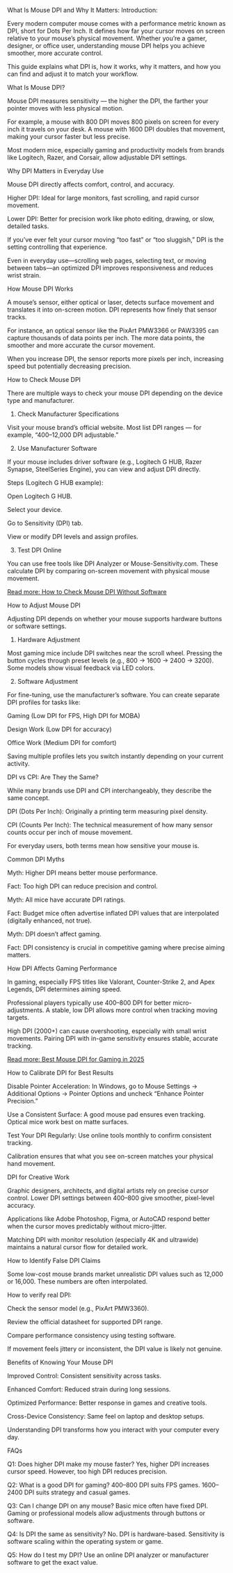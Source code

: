 What Is Mouse DPI and Why It Matters:
Introduction:

Every modern computer mouse comes with a performance metric known as DPI, short for Dots Per Inch. It defines how far your cursor moves on screen relative to your mouse’s physical movement. Whether you’re a gamer, designer, or office user, understanding mouse DPI helps you achieve smoother, more accurate control.

This guide explains what DPI is, how it works, why it matters, and how you can find and adjust it to match your workflow.

What Is Mouse DPI?

Mouse DPI measures sensitivity — the higher the DPI, the farther your pointer moves with less physical motion.

For example, a mouse with 800 DPI moves 800 pixels on screen for every inch it travels on your desk. A mouse with 1600 DPI doubles that movement, making your cursor faster but less precise.

Most modern mice, especially gaming and productivity models from brands like Logitech, Razer, and Corsair, allow adjustable DPI settings.

Why DPI Matters in Everyday Use

Mouse DPI directly affects comfort, control, and accuracy.

Higher DPI: Ideal for large monitors, fast scrolling, and rapid cursor movement.

Lower DPI: Better for precision work like photo editing, drawing, or slow, detailed tasks.

If you’ve ever felt your cursor moving “too fast” or “too sluggish,” DPI is the setting controlling that experience.

Even in everyday use—scrolling web pages, selecting text, or moving between tabs—an optimized DPI improves responsiveness and reduces wrist strain.

How Mouse DPI Works

A mouse’s sensor, either optical or laser, detects surface movement and translates it into on-screen motion. DPI represents how finely that sensor tracks.

For instance, an optical sensor like the PixArt PMW3366 or PAW3395 can capture thousands of data points per inch. The more data points, the smoother and more accurate the cursor movement.

When you increase DPI, the sensor reports more pixels per inch, increasing speed but potentially decreasing precision.

How to Check Mouse DPI

There are multiple ways to check your mouse DPI depending on the device type and manufacturer.

1. Check Manufacturer Specifications

Visit your mouse brand’s official website. Most list DPI ranges — for example, “400–12,000 DPI adjustable.”

2. Use Manufacturer Software

If your mouse includes driver software (e.g., Logitech G HUB, Razer Synapse, SteelSeries Engine), you can view and adjust DPI directly.

Steps (Logitech G HUB example):

Open Logitech G HUB.

Select your device.

Go to Sensitivity (DPI) tab.

View or modify DPI levels and assign profiles.

3. Test DPI Online

You can use free tools like DPI Analyzer or Mouse-Sensitivity.com.
These calculate DPI by comparing on-screen movement with physical mouse movement.

[Read more: How to Check Mouse DPI Without Software](https://checkmousedpi.com/)

How to Adjust Mouse DPI

Adjusting DPI depends on whether your mouse supports hardware buttons or software settings.

1. Hardware Adjustment

Most gaming mice include DPI switches near the scroll wheel. Pressing the button cycles through preset levels (e.g., 800 → 1600 → 2400 → 3200). Some models show visual feedback via LED colors.

2. Software Adjustment

For fine-tuning, use the manufacturer’s software.
You can create separate DPI profiles for tasks like:

Gaming (Low DPI for FPS, High DPI for MOBA)

Design Work (Low DPI for accuracy)

Office Work (Medium DPI for comfort)

Saving multiple profiles lets you switch instantly depending on your current activity.

DPI vs CPI: Are They the Same?

While many brands use DPI and CPI interchangeably, they describe the same concept.

DPI (Dots Per Inch): Originally a printing term measuring pixel density.

CPI (Counts Per Inch): The technical measurement of how many sensor counts occur per inch of mouse movement.

For everyday users, both terms mean how sensitive your mouse is.

Common DPI Myths

Myth: Higher DPI means better mouse performance.

Fact: Too high DPI can reduce precision and control.

Myth: All mice have accurate DPI ratings.

Fact: Budget mice often advertise inflated DPI values that are interpolated (digitally enhanced, not true).

Myth: DPI doesn’t affect gaming.

Fact: DPI consistency is crucial in competitive gaming where precise aiming matters.

How DPI Affects Gaming Performance

In gaming, especially FPS titles like Valorant, Counter-Strike 2, and Apex Legends, DPI determines aiming speed.

Professional players typically use 400–800 DPI for better micro-adjustments. A stable, low DPI allows more control when tracking moving targets.

High DPI (2000+) can cause overshooting, especially with small wrist movements. Pairing DPI with in-game sensitivity ensures stable, accurate tracking.

[Read more: Best Mouse DPI for Gaming in 2025](https://checkmousedpi.com/)

How to Calibrate DPI for Best Results

Disable Pointer Acceleration:
In Windows, go to Mouse Settings → Additional Options → Pointer Options and uncheck “Enhance Pointer Precision.”

Use a Consistent Surface:
A good mouse pad ensures even tracking. Optical mice work best on matte surfaces.

Test Your DPI Regularly:
Use online tools monthly to confirm consistent tracking.

Calibration ensures that what you see on-screen matches your physical hand movement.

DPI for Creative Work

Graphic designers, architects, and digital artists rely on precise cursor control. Lower DPI settings between 400–800 give smoother, pixel-level accuracy.

Applications like Adobe Photoshop, Figma, or AutoCAD respond better when the cursor moves predictably without micro-jitter.

Matching DPI with monitor resolution (especially 4K and ultrawide) maintains a natural cursor flow for detailed work.

How to Identify False DPI Claims

Some low-cost mouse brands market unrealistic DPI values such as 12,000 or 16,000. These numbers are often interpolated.

How to verify real DPI:

Check the sensor model (e.g., PixArt PMW3360).

Review the official datasheet for supported DPI range.

Compare performance consistency using testing software.

If movement feels jittery or inconsistent, the DPI value is likely not genuine.

Benefits of Knowing Your Mouse DPI

Improved Control: Consistent sensitivity across tasks.

Enhanced Comfort: Reduced strain during long sessions.

Optimized Performance: Better response in games and creative tools.

Cross-Device Consistency: Same feel on laptop and desktop setups.

Understanding DPI transforms how you interact with your computer every day.

FAQs

Q1: Does higher DPI make my mouse faster?
Yes, higher DPI increases cursor speed. However, too high DPI reduces precision.

Q2: What is a good DPI for gaming?
400–800 DPI suits FPS games. 1600–2400 DPI suits strategy and casual games.

Q3: Can I change DPI on any mouse?
Basic mice often have fixed DPI. Gaming or professional models allow adjustments through buttons or software.

Q4: Is DPI the same as sensitivity?
No. DPI is hardware-based. Sensitivity is software scaling within the operating system or game.

Q5: How do I test my DPI?
Use an online DPI analyzer or manufacturer software to get the exact value.

